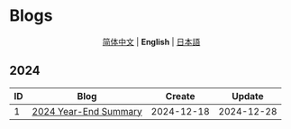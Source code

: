 # Blogs

<div align="center">
 
[简体中文](./README.md) | **English** | [日本語](/README_JA.md)

</div>

## 2024

| ID  | Blog                                               | Create     | Update     |
| --- | -------------------------------------------------- | ---------- | ---------- |
| 1   | [2024 Year-End Summary](./2024/en/2024年终总结.md) | 2024-12-18 | 2024-12-28 |
